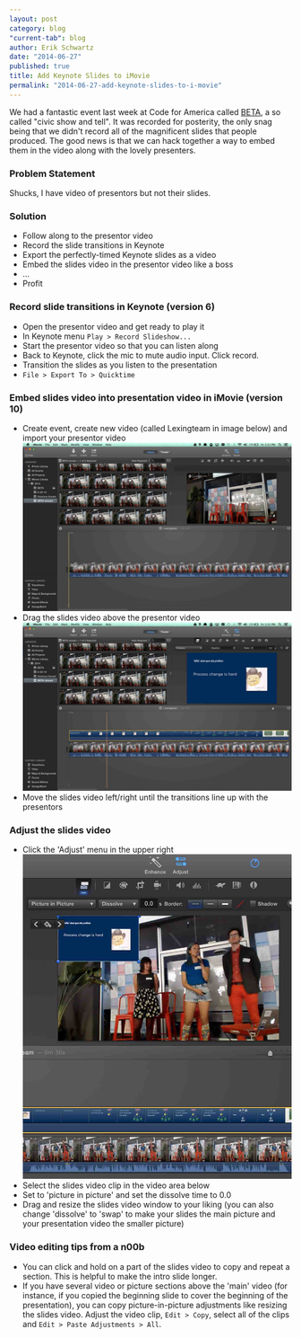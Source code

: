 ```yaml
---
layout: post
category: blog
"current-tab": blog
author: Erik Schwartz
date: "2014-06-27"
published: true
title: Add Keynote Slides to iMovie
permalink: "2014-06-27-add-keynote-slides-to-i-movie"
---
```


We had a fantastic event last week at Code for America called [BETA](http://beta.codeforamerica.org/), a so called "civic show and tell". It was recorded for posterity, the only snag being that we didn't record all of the magnificent slides that people produced. The good news is that we can hack together a way to embed them in the video along with the lovely presenters.

### Problem Statement

Shucks, I have video of presentors but not their slides.

### Solution
 
* Follow along to the presentor video
* Record the slide transitions in Keynote
* Export the perfectly-timed Keynote slides as a video
* Embed the slides video in the presentor video like a boss
* ...
* Profit

### Record slide transitions in Keynote (version 6)
* Open the presentor video and get ready to play it
* In Keynote menu `Play > Record Slideshow...`
* Start the presentor video so that you can listen along
* Back to Keynote, click the mic to mute audio input. Click record.
* Transition the slides as you listen to the presentation
* `File > Export To > Quicktime`

### Embed slides video into presentation video in iMovie (version 10)
* Create event, create new video (called Lexingteam in image below) and import your presentor video ![image](/images/presentors-video.jpg)
* Drag the slides video above the presentor video ![image](/images/add-slides-video.jpg)
* Move the slides video left/right until the transitions line up with the presentors

### Adjust the slides video
* Click the 'Adjust' menu in the upper right ![image](/images/adjust-menu.jpg)
* Select the slides video clip in the video area below
* Set to 'picture in picture' and set the dissolve time to 0.0
* Drag and resize the slides video window to your liking (you can also change 'dissolve' to 'swap' to make your slides the main picture and your presentation video the smaller picture)

### Video editing tips from a n00b
* You can click and hold on a part of the slides video to copy and repeat a section. This is helpful to make the intro slide longer. 
* If you have several video or picture sections above the 'main' video (for instance, if you copied the beginning slide to cover the beginning of the presentation), you can copy picture-in-picture adjustments like resizing the slides video. Adjust the video clip, `Edit > Copy`, select all of the clips and `Edit > Paste Adjustments > All`.

